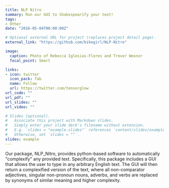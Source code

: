 ```yaml
---
title: NLP Nitro
summary: Run our GUI to Shakespearify your text!
tags:
- Other
date: "2016-05-04T00:00:00Z"

# Optional external URL for project (replaces project detail page).
external_link: "https://github.com/bikegirl/NLP-Nitro"

image:
  caption: Photo of Rebecca Iglesias-Flores and Trevor Wexnor
  focal_point: Smart

links:
- icon: twitter
  icon_pack: fab
  name: Follow
  url: https://twitter.com/tensorglow
url_code: ""
url_pdf: ""
url_slides: ""
url_video: ""

# Slides (optional).
#   Associate this project with Markdown slides.
#   Simply enter your slide deck's filename without extension.
#   E.g. `slides = "example-slides"` references `content/slides/example-slides.md`.
#   Otherwise, set `slides = ""`.
slides: example
---
```


Our package, NLP_Nitro, provides python-based software to automatically "complexify" any provided text. Specifically, this package includes a GUI that allows the user to type in any arbitrary English text. The GUI will then return a complexified version of the text, where all non-comparator adjectives, singular non-pronoun nouns, adverbs, and verbs are replaced by synonyms of similar meaning and higher complexity.